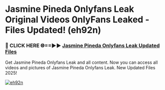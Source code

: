 # Jasmine Pineda Onlyfans Leak Original Videos 0nlyFans Leaked - Files Updated! (eh92n)

<h3>🔴 CLICK HERE 🌐==►► <a href="https://tinyurl.com/4seja8ks" rel="nofollow">Jasmine Pineda Onlyfans Leak Updated Files</a></h3>

Get Jasmine Pineda Onlyfans Leak and all content. Now you can access all videos and pictures of Jasmine Pineda Onlyfans Leak. New Updated Files 2025!

[![eh92n](https://i.imgur.com/EWjZXRe.gif)](https://tinyurl.com/4seja8ks)
